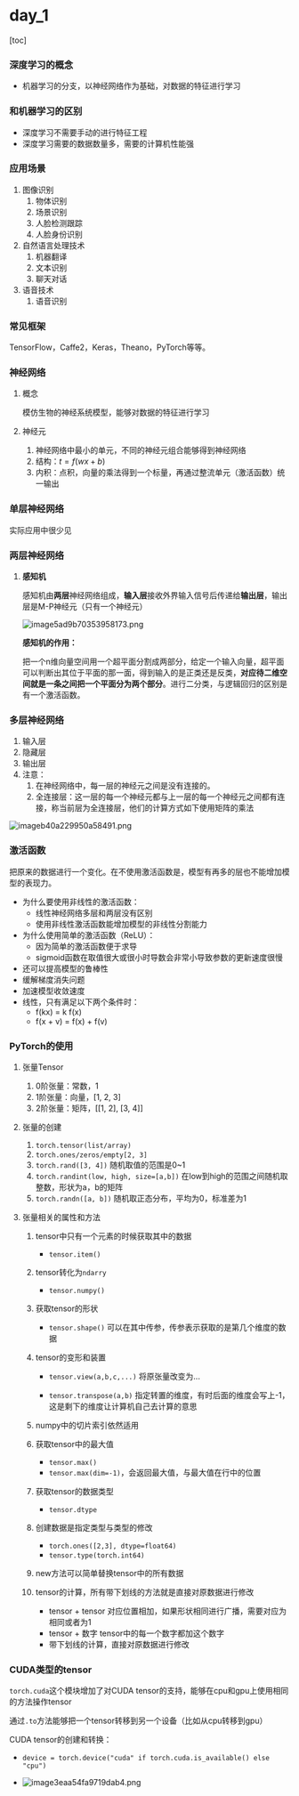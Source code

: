 # day_1

[toc]



### 深度学习的概念

* 机器学习的分支，以神经网络作为基础，对数据的特征进行学习

### 和机器学习的区别

* 深度学习不需要手动的进行特征工程
* 深度学习需要的数据数量多，需要的计算机性能强

### 应用场景

1. 图像识别
   1. 物体识别
   2. 场景识别
   3. 人脸检测跟踪
   4. 人脸身份识别
2. 自然语言处理技术
   1. 机器翻译
   2. 文本识别
   3. 聊天对话
3. 语音技术
   1. 语音识别

### 常见框架

TensorFlow，Caffe2，Keras，Theano，PyTorch等等。

### 神经网络

1. 概念

   模仿生物的神经系统模型，能够对数据的特征进行学习

2. 神经元

   1. 神经网络中最小的单元，不同的神经元组合能够得到神经网络
   2. 结构：$t = f(wx+b)$
   3. 内积：点积，向量的乘法得到一个标量，再通过整流单元（激活函数）统一输出

### 单层神经网络

实际应用中很少见

### 两层神经网络

1. **感知机**

   感知机由**两层**神经网络组成，**输入层**接收外界输入信号后传递给**输出层**，输出层是M-P神经元（只有一个神经元）

   ![image5ad9b70353958173.png](https://file.moetu.org/images/2020/02/03/image5ad9b70353958173.png)

   **感知机的作用：**

   把一个n维向量空间用一个超平面分割成两部分，给定一个输入向量，超平面可以判断出其位于平面的那一面，得到输入的是正类还是反类，**对应待二维空间就是一条之间把一个平面分为两个部分**。进行二分类，与逻辑回归的区别是有一个激活函数。

### 多层神经网络

1. 输入层
2. 隐藏层
3. 输出层
4. 注意：
   1. 在神经网络中，每一层的神经元之间是没有连接的。
   2. 全连接层：这一层的每一个神经元都与上一层的每一个神经元之间都有连接，称当前层为全连接层，他们的计算方式如下使用矩阵的乘法

![imageb40a229950a58491.png](https://file.moetu.org/images/2020/02/03/imageb40a229950a58491.png)

### 激活函数

把原来的数据进行一个变化。在不使用激活函数是，模型有再多的层也不能增加模型的表现力。

* 为什么要使用非线性的激活函数：
  * 线性神经网络多层和两层没有区别
  * 使用非线性激活函数能增加模型的非线性分割能力
* 为什么使用简单的激活函数（ReLU）：
  * 因为简单的激活函数便于求导
  * sigmoid函数在取值很大或很小时导数会非常小导致参数的更新速度很慢 
* 还可以提高模型的鲁棒性
* 缓解梯度消失问题
* 加速模型收敛速度
* 线性，只有满足以下两个条件时：
  * f(kx) = k f(x)
  * f(x + v) = f(x) + f(v)

### PyTorch的使用

1. 张量Tensor

   1. 0阶张量：常数，1
   2. 1阶张量：向量，[1, 2, 3]
   3. 2阶张量：矩阵，[[1, 2], [3, 4]]

2. 张量的创建

   1. `torch.tensor(list/array)`
   2. `torch.ones/zeros/empty[2, 3]`
   3. `torch.rand([3, 4])` 随机取值的范围是0~1
   4. `torch.randint(low, high, size=[a,b])` 在low到high的范围之间随机取整数，形状为a，b的矩阵
   5. `torch.randn([a, b])` 随机取正态分布，平均为0，标准差为1

3. 张量相关的属性和方法

   1. tensor中只有一个元素的时候获取其中的数据

      * `tensor.item()`

   2. tensor转化为`ndarry`

      * `tensor.numpy()`

   3. 获取tensor的形状

      * `tensor.shape()` 可以在其中传参，传参表示获取的是第几个维度的数据

   4. tensor的变形和装置

      * `tensor.view(a,b,c,...)` 将原张量改变为...

      * `tensor.transpose(a,b)` 指定转置的维度，有时后面的维度会写上-1，这是剩下的维度让计算机自己去计算的意思

   5. numpy中的切片索引依然适用

   6. 获取tensor中的最大值

      * `tensor.max()`
      * `tensor.max(dim=-1)`，会返回最大值，与最大值在行中的位置

   7. 获取tensor的数据类型

      * `tensor.dtype`

   8. 创建数据是指定类型与类型的修改

      * `torch.ones([2,3], dtype=float64)`
      * `tensor.type(torch.int64)`

   9. new方法可以简单替换tensor中的所有数据

   10. tensor的计算，所有带下划线的方法就是直接对原数据进行修改

       * tensor + tensor 对应位置相加，如果形状相同进行广播，需要对应为相同或者为1
       * tensor + 数字 tensor中的每一个数字都加这个数字
       * 带下划线的计算，直接对原数据进行修改

### CUDA类型的tensor

`torch.cuda`这个模块增加了对CUDA tensor的支持，能够在cpu和gpu上使用相同的方法操作tensor

通过`.to`方法能够把一个tensor转移到另一个设备（比如从cpu转移到gpu）

CUDA tensor的创建和转换：

* `device = torch.device("cuda" if torch.cuda.is_available() else "cpu")`

* ![image3eaa54fa9719dab4.png](https://file.moetu.org/images/2020/02/04/image3eaa54fa9719dab4.png)

  